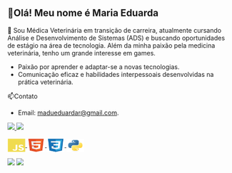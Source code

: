 ## 👋Olá! Meu nome é Maria Eduarda
👀   Sou Médica Veterinária em transição de carreira, atualmente cursando Análise e Desenvolvimento de Sistemas (ADS) e buscando oportunidades de estágio na área de tecnologia. Além da minha paixão pela medicina veterinária, tenho um grande interesse em games.

- Paixão por aprender e adaptar-se a novas tecnologias.
- Comunicação eficaz e habilidades interpessoais desenvolvidas na prática veterinária.

📫Contato
- Email: madueduardar@gmail.com.
 <div>
  <a href="https://github.com/MaduRJesus">
  <img height="180em" src="https://github-redme-stats.vercel.app/api?username=MaduRJesus&show_icons=true&theme=dark&include_all_commits=true&count_private=true"/>
   <img height="180em" src="https://github-redme-stats.vercel.app/api/top-langs/?username=MaduRJesus&layout=compact&langs_count=16&theme=dark"/>
</div>
    
    
 <div style="display: inline_block"><br>
  <img align="center" alt="Rafa-Js" height="30" width="40" src="https://raw.githubusercontent.com/devicons/devicon/master/icons/javascript/javascript-plain.svg">
  <img align="center" alt="Rafa-HTML" height="30" width="40" src="https://raw.githubusercontent.com/devicons/devicon/master/icons/html5/html5-original.svg">
  <img align="center" alt="Rafa-CSS" height="30" width="40" src="https://raw.githubusercontent.com/devicons/devicon/master/icons/css3/css3-original.svg">
  <img align="center" alt="Rafa-Python" height="30" width="40" src="https://raw.githubusercontent.com/devicons/devicon/master/icons/python/python-original.svg">
</div>

<div> 
 
  <a href = "mailto:madueduardar@gmail.com"><img src="https://img.shields.io/badge/-Gmail-%23333?style=for-the-badge&logo=gmail&logoColor=white" target="_blank"></a>
  <a href="https://www.linkedin.com/in/maria-eduarda-rodrigues-djesus" target="_blank"><img src="https://img.shields.io/badge/-LinkedIn-%230077B5?style=for-the-badge&logo=linkedin&logoColor=white" target="_blank"></a> 
  
</div>
